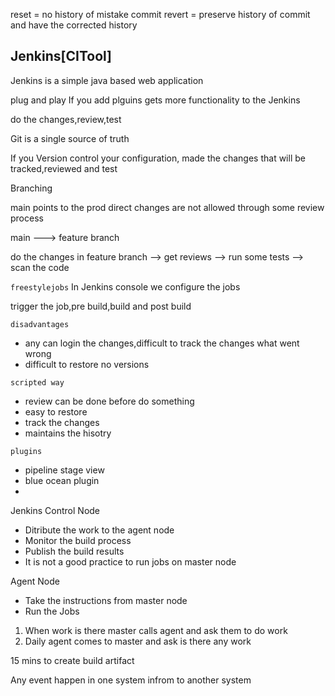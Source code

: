 reset = no history of mistake commit
revert = preserve history of commit and have the corrected history

Jenkins[CITool]
---------------
Jenkins is a simple java based web application

plug and play If you add plguins gets more functionality to the Jenkins

do the changes,review,test


Git is a single source of truth

If you Version control your configuration, made the changes that will be tracked,reviewed and test 

Branching

main points to the prod direct changes are not allowed through some review process

main ---> feature branch

do the changes in feature branch --> get reviews --> run some tests --> scan the code 

`freestylejobs` In Jenkins console we configure the jobs

trigger the job,pre build,build and post build

`disadvantages`
- any can login the changes,difficult to track the changes what went wrong
- difficult to restore no versions

`scripted way`
- review can be done before do something
- easy to restore
- track the changes
- maintains the hisotry

`plugins`

- pipeline stage view
- blue ocean plugin
- 

Jenkins Control Node
- Ditribute the work to the agent node
- Monitor the build process
- Publish the build results
- It is not a good practice to run jobs on master node

Agent Node
- Take the instructions from master node
- Run the Jobs

1. When work is there master calls agent and ask them to do work 
2. Daily agent comes to master and ask is there any work

15 mins to create build artifact

Any event happen in one system infrom to another system

